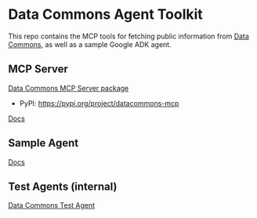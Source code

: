 # Data Commons Agent Toolkit

This repo contains the MCP tools for fetching public information from [Data Commons](https://datacommons.org/), as well as a sample Google ADK agent.

## MCP Server

[Data Commons MCP Server package](packages/datacommons-mcp/)
* PyPI: https://pypi.org/project/datacommons-mcp

[Docs](docs/get_started.md)

## Sample Agent


[Docs](docs/get_started.md)

## Test Agents (internal)

[Data Commons Test Agent](packages/datacommons-test-agents/)